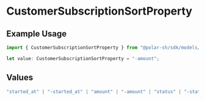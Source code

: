 # CustomerSubscriptionSortProperty

## Example Usage

```typescript
import { CustomerSubscriptionSortProperty } from "@polar-sh/sdk/models/components";

let value: CustomerSubscriptionSortProperty = "-amount";
```

## Values

```typescript
"started_at" | "-started_at" | "amount" | "-amount" | "status" | "-status" | "organization" | "-organization" | "product" | "-product"
```